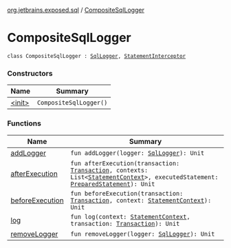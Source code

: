 [org.jetbrains.exposed.sql](../index.md) / [CompositeSqlLogger](.)

# CompositeSqlLogger

`class CompositeSqlLogger : `[`SqlLogger`](../-sql-logger/index.md)`, `[`StatementInterceptor`](../../org.jetbrains.exposed.sql.statements/-statement-interceptor/index.md)

### Constructors

| Name | Summary |
|---|---|
| [&lt;init&gt;](-init-.md) | `CompositeSqlLogger()` |

### Functions

| Name | Summary |
|---|---|
| [addLogger](add-logger.md) | `fun addLogger(logger: `[`SqlLogger`](../-sql-logger/index.md)`): Unit` |
| [afterExecution](after-execution.md) | `fun afterExecution(transaction: `[`Transaction`](../-transaction/index.md)`, contexts: List<`[`StatementContext`](../../org.jetbrains.exposed.sql.statements/-statement-context/index.md)`>, executedStatement: `[`PreparedStatement`](http://docs.oracle.com/javase/6/docs/api/java/sql/PreparedStatement.html)`): Unit` |
| [beforeExecution](before-execution.md) | `fun beforeExecution(transaction: `[`Transaction`](../-transaction/index.md)`, context: `[`StatementContext`](../../org.jetbrains.exposed.sql.statements/-statement-context/index.md)`): Unit` |
| [log](log.md) | `fun log(context: `[`StatementContext`](../../org.jetbrains.exposed.sql.statements/-statement-context/index.md)`, transaction: `[`Transaction`](../-transaction/index.md)`): Unit` |
| [removeLogger](remove-logger.md) | `fun removeLogger(logger: `[`SqlLogger`](../-sql-logger/index.md)`): Unit` |
